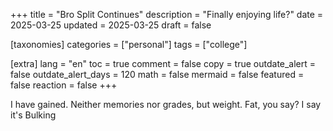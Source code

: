 +++
title = "Bro Split Continues"
description = "Finally enjoying life?"
date = 2025-03-25
updated = 2025-03-25
draft = false

[taxonomies]
categories = ["personal"]
tags = ["college"]

[extra]
lang = "en"
toc = true
comment = false
copy = true
outdate_alert = false
outdate_alert_days = 120
math = false
mermaid = false
featured = false
reaction = false
+++

I have gained. Neither memories nor grades, but weight. Fat, you say? I say it's Bulking
